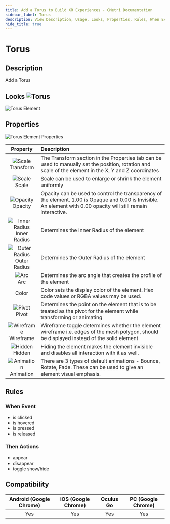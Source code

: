 ```yaml
---
title: Add a Torus to Build XR Experiences - GMetri Documentation
sidebar_label: Torus
description: View Description, Usage, Looks, Properties, Rules, When Events, Then Actions, Compatibility, Tutorials for Adding a Torus in GMetri XR experiences.
hide_title: true
---
```


# Torus

## Description

Add a Torus

## Looks ![Torus](https://s.vrgmetri.com/gb-web/portal-docs/assets/img/svg/torus.svg#icon/) 

![Torus Element](https://r.vrgmetri.com/image/q_90/gb-web/portal-docs/assets/img/screenshots/Torus_ELement.png.jpg#boxShadow/)

## Properties

![Torus Element Properties](https://r.vrgmetri.com/image/q_90/gb-web/portal-docs/assets/img/screenshots/Torus_ELement_properties.png.jpg#boxShadow/)

|                                                                  Property                                                                   | Description                                                                                                                                                        |
| :-----------------------------------------------------------------------------------------------------------------------------------------: | :----------------------------------------------------------------------------------------------------------------------------------------------------------------- |
|   ![Scale](https://s.vrgmetri.com/gb-web/portal-docs/assets/img/svg/z_transform.svg#icon/)<br/> Transform    | The Transform section in the Properties tab can be used to manually set the position, rotation and scale of the element in the X, Y and Z coordinates              |
|       ![Scale](https://s.vrgmetri.com/gb-web/portal-docs/assets/img/svg/scale_26.svg#icon/)<br/> Scale       | Scale can be used to enlarge or shrink the element uniformly                                                                                                       |
|     ![Opacity](https://s.vrgmetri.com/gb-web/portal-docs/assets/img/svg/opacity.svg#icon/)<br/> Opacity      | Opacity can be used to control the transparency of the element. 1.00 is Opaque and 0.00 is Invisible. An element with 0.00 opacity will still remain interactive. |
| ![Inner Radius](https://s.vrgmetri.com/gb-web/portal-docs/assets/img/svg/radius.svg#icon/)<br/> Inner Radius | Determines the Inner Radius of the element                                                                                                                         |
| ![Outer Radius](https://s.vrgmetri.com/gb-web/portal-docs/assets/img/svg/radius.svg#icon/)<br/> Outer Radius | Determines the Outer Radius of the element                                                                                                                         |
|           ![Arc](https://s.vrgmetri.com/gb-web/portal-docs/assets/img/svg/arc.svg#icon/)<br/> Arc            | Determines the arc angle that creates the profile of the element                                                                                                   |
|                                                                    Color                                                                    | Color sets the display color of the element. Hex code values or RGBA values may be used.                                                                           |
|      ![Pivot](https://s.vrgmetri.com/gb-web/portal-docs/assets/img/svg/pivotpoint.svg#icon/)<br/> Pivot      | Determines the point on the element that is to be treated as the pivot for the element while transforming or animating                                             |
| ![Wireframe](https://s.vrgmetri.com/gb-web/portal-docs/assets/img/svg/wireframe_26.svg#icon/)<br/> Wireframe | Wireframe toggle determines whether the element wireframe i.e. edges of the mesh polygon, should be displayed instead of the solid element                            |
|     ![Hidden](https://s.vrgmetri.com/gb-web/portal-docs/assets/img/svg/hidden_26.svg#icon/)<br/> Hidden      | Hiding the element makes the element invisible and disables all interaction with it as well.                                                                       |
| ![Animation](https://s.vrgmetri.com/gb-web/portal-docs/assets/img/svg/animation_26.svg#icon/)<br/> Animation | There are 3 types of default animations - Bounce, Rotate, Fade. These can be used to give an element visual emphasis.                                              |

##  Rules

###  When Event

- is clicked
- is hovered
- is pressed
- is released

###  Then Actions

- appear
- disappear
- toggle show/hide

## Compatibility

| Android (Google Chrome) | iOS (Google Chrome) | Oculus Go | PC (Google Chrome) |
| :---------------------: | :-----------------: | :-------: | :----------------: |
|           Yes           |         Yes         |    Yes    |        Yes         |

<!--* **Compatible with VR Headsets?**: Yes, Full Compatibility-->
